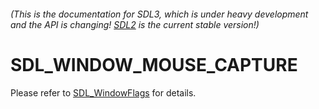 ###### (This is the documentation for SDL3, which is under heavy development and the API is changing! [SDL2](https://wiki.libsdl.org/SDL2/) is the current stable version!)
# SDL_WINDOW_MOUSE_CAPTURE

Please refer to [SDL_WindowFlags](SDL_WindowFlags) for details.

